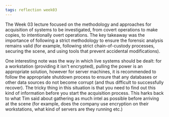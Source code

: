 ```yaml
---
tags: reflection week03
---
```

The Week 03 lecture focused on the methodology and approaches for acquisition of systems to be investigated, from covert operations to make copies, to intentionally overt operations. The key takeaway was the importance of following a strict methodology to ensure the forensic analysis remains valid (for example, following strict chain-of-custody processes, securing the scene, and using tools that prevent accidental modifications).

One interesting note was the way in which live systems should be dealt: for a workstation (providing it isn't encrypted), pulling the power is an appropriate solution, however for server machines, it is recommended to follow the appropriate shutdown process to ensure that any databases or other data sources do not become corrupt (and thus difficult to successfully recover). The tricky thing in this situation is that you need to find out this kind of information before you start the acquisition process. This harks back to what Tim said about gathering as much intel as possible before arriving at the scene (for example, does the company use encryption on their workstations, what kind of servers are they running etc.)
